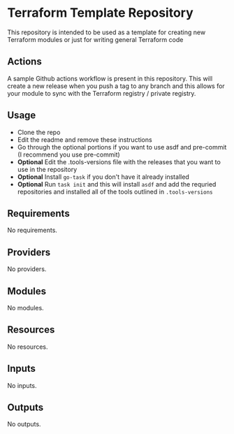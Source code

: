 # Terraform Template Repository

This repository is intended to be used as a template for creating new Terraform modules or just for writing general Terraform code

## Actions

A sample Github actions workflow is present in this repository. This will create a new release when you push a tag to any branch and this allows for your module to sync with the Terraform registry / private registry.

## Usage
- Clone the repo
- Edit the readme and remove these instructions
- Go through the optional portions if you want to use asdf and pre-commit (I recommend you use pre-commit)
- **Optional** Edit the .tools-versions file with the releases that you want to use in the repository
- **Optional** Install `go-task` if you don't have it already installed
- **Optional** Run `task init` and this will install `asdf` and add the requried repositories and installed all of the tools outlined in `.tools-versions`


<!-- BEGINNING OF PRE-COMMIT-TERRAFORM DOCS HOOK -->
## Requirements

No requirements.

## Providers

No providers.

## Modules

No modules.

## Resources

No resources.

## Inputs

No inputs.

## Outputs

No outputs.
<!-- END OF PRE-COMMIT-TERRAFORM DOCS HOOK -->
